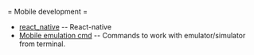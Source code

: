 = Mobile development =

  * [react_native](react_native/index.md)           -- React-native
  * [Mobile emulation cmd](mobile_emulation_cmd.md) -- Commands to work with emulator/simulator from terminal.
